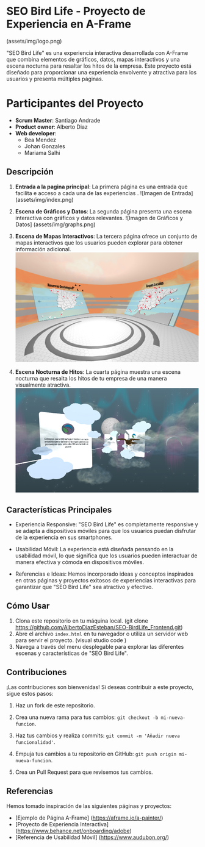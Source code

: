 

#  SEO Bird Life - Proyecto de Experiencia en A-Frame
	
(assets/img/logo.png)

"SEO Bird Life" es una experiencia interactiva desarrollada con A-Frame que combina elementos de gráficos, datos, mapas interactivos y una escena nocturna para resaltar los hitos de la empresa. Este proyecto está diseñado para proporcionar una experiencia envolvente y atractiva para los usuarios y presenta múltiples páginas.

# Participantes del Proyecto

-   **Scrum Master**: Santiago Andrade
-   **Product owner**: Alberto Diaz
-   **Web developer**:
    -   Bea Mendez
    -   Johan Gonzales
    -   Mariama Salhi

## Descripción

1.  **Entrada a la pagina principal**: La primera página es una entrada que facilita e acceso a cada una de las experiencias .
![Imagen de Entrada]		(assets/img/index.png)

    
2.  **Escena de Gráficos y Datos**: La segunda página presenta una escena interactiva con gráficos y datos relevantes.
![Imagen de Gráficos y Datos]	(assets/img/graphs.png)

    
3.  **Escena de Mapas Interactivos**: La tercera página ofrece un conjunto de mapas interactivos que los usuarios pueden explorar para obtener información adicional.
![Imagen de Mapas Interactivos](assets/img/maps.png)

    
4.  **Escena Nocturna de Hitos**: La cuarta página muestra una escena nocturna que resalta los hitos de tu empresa de una manera visualmente atractiva.
![Imagen de Escena Nocturna](assets/img/night.png)


## Características Principales

-   Experiencia Responsive: "SEO Bird Life" es completamente responsive y se adapta a dispositivos móviles para que los usuarios puedan disfrutar de la experiencia en sus smartphones.
    
-   Usabilidad Móvil: La experiencia está diseñada pensando en la usabilidad móvil, lo que significa que los usuarios pueden interactuar de manera efectiva y cómoda en dispositivos móviles. 
    
-   Referencias e Ideas: Hemos incorporado ideas y conceptos inspirados en otras páginas y proyectos exitosos de experiencias interactivas para garantizar que "SEO Bird Life" sea atractivo y efectivo.

## Cómo Usar

1.  Clona este repositorio en tu máquina local.  (git clone https://github.com/AlbertoDiazEsteban/SEO-BirdLife_Frontend.git)    
3.  Abre el archivo `index.html` en tu navegador o utiliza un servidor web para servir el proyecto. (visual studio code )
4.  Navega a través del menu desplegable para explorar las diferentes escenas y características de "SEO Bird Life".

## Contribuciones

¡Las contribuciones son bienvenidas! Si deseas contribuir a este proyecto, sigue estos pasos:

1.  Haz un fork de este repositorio.
    
2.  Crea una nueva rama para tus cambios: `git checkout -b mi-nueva-funcion`.
    
3.  Haz tus cambios y realiza commits: `git commit -m 'Añadir nueva funcionalidad'`.
    
4.  Empuja tus cambios a tu repositorio en GitHub: `git push origin mi-nueva-funcion`.
    
5.  Crea un Pull Request para que revisemos tus cambios.

##  Referencias

Hemos tomado inspiración de las siguientes páginas y proyectos:

-   [Ejemplo de Página A-Frame]			(https://aframe.io/a-painter/)
-   [Proyecto de Experiencia Interactiva]	(https://www.behance.net/onboarding/adobe)
-   [Referencia de Usabilidad Móvil]		(https://www.audubon.org/)

